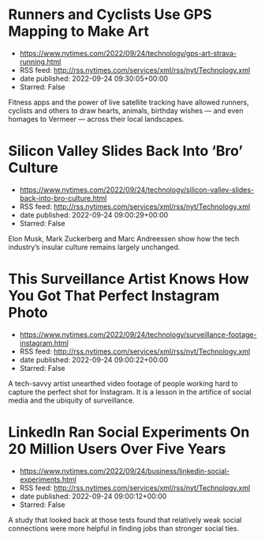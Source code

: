 # Runners and Cyclists Use GPS Mapping to Make Art
 - https://www.nytimes.com/2022/09/24/technology/gps-art-strava-running.html
 - RSS feed: http://rss.nytimes.com/services/xml/rss/nyt/Technology.xml
 - date published: 2022-09-24 09:30:05+00:00
 - Starred: False

Fitness apps and the power of live satellite tracking have allowed runners, cyclists and others to draw hearts, animals, birthday wishes — and even homages to Vermeer — across their local landscapes.

# Silicon Valley Slides Back Into ‘Bro’ Culture
 - https://www.nytimes.com/2022/09/24/technology/silicon-valley-slides-back-into-bro-culture.html
 - RSS feed: http://rss.nytimes.com/services/xml/rss/nyt/Technology.xml
 - date published: 2022-09-24 09:00:29+00:00
 - Starred: False

Elon Musk, Mark Zuckerberg and Marc Andreessen show how the tech industry’s insular culture remains largely unchanged.

# This Surveillance Artist Knows How You Got That Perfect Instagram Photo
 - https://www.nytimes.com/2022/09/24/technology/surveillance-footage-instagram.html
 - RSS feed: http://rss.nytimes.com/services/xml/rss/nyt/Technology.xml
 - date published: 2022-09-24 09:00:22+00:00
 - Starred: False

A tech-savvy artist unearthed video footage of people working hard to capture the perfect shot for Instagram. It is a lesson in the artifice of social media and the ubiquity of surveillance.

# LinkedIn Ran Social Experiments On 20 Million Users Over Five Years
 - https://www.nytimes.com/2022/09/24/business/linkedin-social-experiments.html
 - RSS feed: http://rss.nytimes.com/services/xml/rss/nyt/Technology.xml
 - date published: 2022-09-24 09:00:12+00:00
 - Starred: False

A study that looked back at those tests found that relatively weak social connections were more helpful in finding jobs than stronger social ties.
